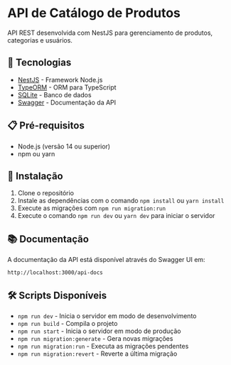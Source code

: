 # API de Catálogo de Produtos

API REST desenvolvida com NestJS para gerenciamento de produtos, categorias e usuários.

## 🚀 Tecnologias

- [NestJS](https://nestjs.com/) - Framework Node.js
- [TypeORM](https://typeorm.io/) - ORM para TypeScript
- [SQLite](https://www.sqlite.org/) - Banco de dados
- [Swagger](https://swagger.io/) - Documentação da API

## 📋 Pré-requisitos

- Node.js (versão 14 ou superior)
- npm ou yarn

## 🔧 Instalação

1. Clone o repositório 
2. Instale as dependências com o comando `npm install` ou `yarn install`
3. Execute as migrações com `npm run migration:run`
4. Execute o comando `npm run dev` ou `yarn dev` para iniciar o servidor

## 📚 Documentação

A documentação da API está disponível através do Swagger UI em:
```
http://localhost:3000/api-docs
```

## 🛠️ Scripts Disponíveis

- `npm run dev` - Inicia o servidor em modo de desenvolvimento
- `npm run build` - Compila o projeto
- `npm run start` - Inicia o servidor em modo de produção
- `npm run migration:generate` - Gera novas migrações
- `npm run migration:run` - Executa as migrações pendentes
- `npm run migration:revert` - Reverte a última migração
